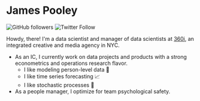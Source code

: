 # James Pooley

![GitHub followers](https://img.shields.io/github/followers/jamespooley?label=Follow&style=social) ![Twitter Follow](https://img.shields.io/twitter/follow/jamspooley?label=Follow&style=social)

Howdy, there! I'm a data scientist and manager of data scientists at [360i](https://www.360i.com/), an integrated creative and media agency in NYC.

* As an IC, I currently work on data projects and products with a strong econometrics and operations research flavor.
    * I like modeling person-level data 👨
    * I like time series forecasting 📈
    * I like stochastic processes 🎲
* As a people manager, I optimize for team psychological safety.

